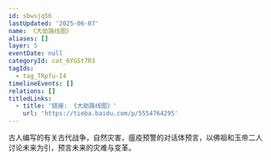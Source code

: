 ```yaml
---
id: sbwsjq56
lastUpdated: '2025-06-07'
name: 《大劫路线图》
aliases: []
layer: 5
eventDate: null
categoryId: cat_6YGSt7R3
tagIds:
  - tag_TRpfu-I4
timelineEvents: []
relations: []
titledLinks:
  - title: '链接: 《大劫路线图》'
    url: 'https://tieba.baidu.com/p/5554764295'
---
```

古人编写的有关古代战争，自然灾害，瘟疫预警的对话体预言，以佛祖和玉帝二人讨论未来为引，预言未来的灾难与变革。
